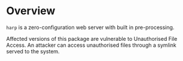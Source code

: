 # Overview
`harp` is a zero-configuration web server with built in pre-processing.

Affected versions of this package are vulnerable to Unauthorised File Access. An attacker can access unauthorised files through a symlink served to the system. 
